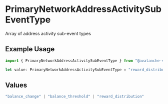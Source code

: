 # PrimaryNetworkAddressActivitySubEventType

Array of address activity sub-event types

## Example Usage

```typescript
import { PrimaryNetworkAddressActivitySubEventType } from "@avalanche-sdk/chainkit/models/components";

let value: PrimaryNetworkAddressActivitySubEventType = "reward_distribution";
```

## Values

```typescript
"balance_change" | "balance_threshold" | "reward_distribution"
```
